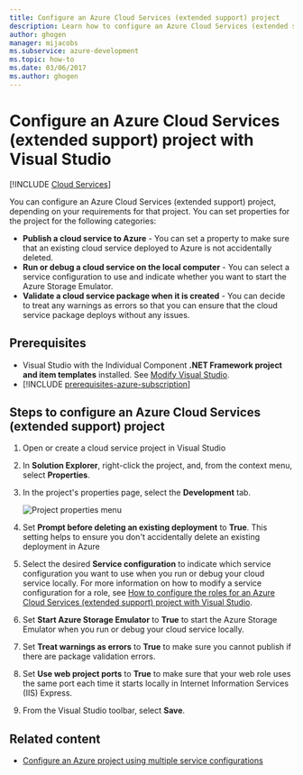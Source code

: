 ```yaml
---
title: Configure an Azure Cloud Services (extended support) project
description: Learn how to configure an Azure Cloud Services (extended support) project in Visual Studio, depending on your requirements for that project.
author: ghogen
manager: mijacobs
ms.subservice: azure-development
ms.topic: how-to
ms.date: 03/06/2017
ms.author: ghogen
---
```


# Configure an Azure Cloud Services (extended support) project with Visual Studio

 [!INCLUDE [Cloud Services](./includes/cloud-services-legacy.md)]

You can configure an Azure Cloud Services (extended support) project, depending on your requirements for that project. You can set properties for the project for the following categories:

- **Publish a cloud service to Azure** - You can set a property to make sure that an existing cloud service deployed to Azure is not accidentally deleted.
- **Run or debug a cloud service on the local computer** - You can select a service configuration to use and indicate whether you want to start the Azure Storage Emulator.
- **Validate a cloud service package when it is created** - You can decide to treat any warnings as errors so that you can ensure that the cloud service package deploys without any issues.

## Prerequisites

- Visual Studio with the Individual Component **.NET Framework project and item templates** installed. See [Modify Visual Studio](../install/modify-visual-studio.md).
- [!INCLUDE [prerequisites-azure-subscription](includes/prerequisites-azure-subscription.md)]

## Steps to configure an Azure Cloud Services (extended support) project

1. Open or create a cloud service project in Visual Studio

1. In **Solution Explorer**, right-click the project, and, from the context menu, select **Properties**.

1. In the project's properties page, select the **Development** tab.

    ![Project properties menu](./media/vs-azure-tools-configuring-an-azure-project/solution-explorer-project-properties-menu.png)

1. Set **Prompt before deleting an existing deployment** to **True**. This setting helps to ensure you don't accidentally delete an existing deployment in Azure

1. Select the desired **Service configuration** to indicate which service configuration you want to use when you run or debug your cloud service locally. For more information on how to modify a service configuration for a role, see [How to configure the roles for an Azure Cloud Services (extended support) project with Visual Studio](./vs-azure-tools-configure-roles-for-cloud-service.md).

1. Set **Start Azure Storage Emulator** to **True** to start the Azure Storage Emulator when you run or debug your cloud service locally.

1. Set **Treat warnings as errors** to **True** to make sure you cannot publish if there are package validation errors.

1. Set **Use web project ports** to **True** to make sure that your web role uses the same port each time it starts locally in Internet Information Services (IIS) Express.

1. From the Visual Studio toolbar, select **Save**.

## Related content

- [Configure an Azure project using multiple service configurations](vs-azure-tools-multiple-services-project-configurations.md)
